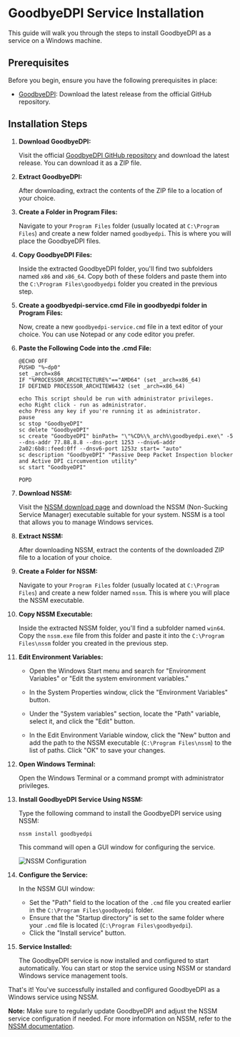 # GoodbyeDPI Service Installation

This guide will walk you through the steps to install GoodbyeDPI as a service on a Windows machine.

## Prerequisites

Before you begin, ensure you have the following prerequisites in place:

- [GoodbyeDPI](https://github.com/ValdikSS/GoodbyeDPI): Download the latest release from the official GitHub repository.

## Installation Steps

1. **Download GoodbyeDPI:**

   Visit the official [GoodbyeDPI GitHub repository](https://github.com/ValdikSS/GoodbyeDPI) and download the latest release. You can download it as a ZIP file.

2. **Extract GoodbyeDPI:**

   After downloading, extract the contents of the ZIP file to a location of your choice.

3. **Create a Folder in Program Files:**

   Navigate to your `Program Files` folder (usually located at `C:\Program Files`) and create a new folder named `goodbyedpi`. This is where you will place the GoodbyeDPI files.

4. **Copy GoodbyeDPI Files:**

   Inside the extracted GoodbyeDPI folder, you'll find two subfolders named `x86` and `x86_64`. Copy both of these folders and paste them into the `C:\Program Files\goodbyedpi` folder you created in the previous step.

5. **Create a goodbyedpi-service.cmd File in goodbyedpi folder in Program Files:**

   Now, create a new `goodbyedpi-service.cmd` file in a text editor of your choice. You can use Notepad or any code editor you prefer.

6. **Paste the Following Code into the .cmd File:**

   ```batch
   @ECHO OFF
   PUSHD "%~dp0"
   set _arch=x86
   IF "%PROCESSOR_ARCHITECTURE%"=="AMD64" (set _arch=x86_64)
   IF DEFINED PROCESSOR_ARCHITEW6432 (set _arch=x86_64)

   echo This script should be run with administrator privileges.
   echo Right click - run as administrator.
   echo Press any key if you're running it as administrator.
   pause
   sc stop "GoodbyeDPI"
   sc delete "GoodbyeDPI"
   sc create "GoodbyeDPI" binPath= "\"%CD%\%_arch%\goodbyedpi.exe\" -5 --dns-addr 77.88.8.8 --dns-port 1253 --dnsv6-addr 2a02:6b8::feed:0ff --dnsv6-port 1253z start= "auto"
   sc description "GoodbyeDPI" "Passive Deep Packet Inspection blocker and Active DPI circumvention utility"
   sc start "GoodbyeDPI"

   POPD

7. **Download NSSM:**

   Visit the [NSSM download page](https://nssm.cc/download) and download the NSSM (Non-Sucking Service Manager) executable suitable for your system. NSSM is a tool that allows you to manage Windows services.

8. **Extract NSSM:**

   After downloading NSSM, extract the contents of the downloaded ZIP file to a location of your choice.

9. **Create a Folder for NSSM:**

   Navigate to your `Program Files` folder (usually located at `C:\Program Files`) and create a new folder named `nssm`. This is where you will place the NSSM executable.

10. **Copy NSSM Executable:**

    Inside the extracted NSSM folder, you'll find a subfolder named `win64`. Copy the `nssm.exe` file from this folder and paste it into the `C:\Program Files\nssm` folder you created in the previous step.

11. **Edit Environment Variables:**

    - Open the Windows Start menu and search for "Environment Variables" or "Edit the system environment variables."

    - In the System Properties window, click the "Environment Variables" button.

    - Under the "System variables" section, locate the "Path" variable, select it, and click the "Edit" button.

    - In the Edit Environment Variable window, click the "New" button and add the path to the NSSM executable (`C:\Program Files\nssm`) to the list of paths. Click "OK" to save your changes.

12. **Open Windows Terminal:**

    Open the Windows Terminal or a command prompt with administrator privileges.

13. **Install GoodbyeDPI Service Using NSSM:**

    Type the following command to install the GoodbyeDPI service using NSSM:

    ```shell
    nssm install goodbyedpi
    ```

    This command will open a GUI window for configuring the service.

    ![NSSM Configuration](nssm.png)

14. **Configure the Service:**

    In the NSSM GUI window:
    - Set the "Path" field to the location of the `.cmd` file you created earlier in the `C:\Program Files\goodbyedpi` folder.
    - Ensure that the "Startup directory" is set to the same folder where your `.cmd` file is located (`C:\Program Files\goodbyedpi`).
    - Click the "Install service" button.

15. **Service Installed:**

    The GoodbyeDPI service is now installed and configured to start automatically. You can start or stop the service using NSSM or standard Windows service management tools.

That's it! You've successfully installed and configured GoodbyeDPI as a Windows service using NSSM.

**Note:** Make sure to regularly update GoodbyeDPI and adjust the NSSM service configuration if needed. For more information on NSSM, refer to the [NSSM documentation](https://nssm.cc/usage).
